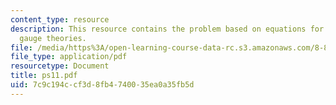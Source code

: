 ```yaml
---
content_type: resource
description: This resource contains the problem based on equations for supersymmetric
  gauge theories.
file: /media/https%3A/open-learning-course-data-rc.s3.amazonaws.com/8-871-selected-topics-in-theoretical-particle-physics-branes-and-gauge-theory-dynamics-fall-2004/7c9c194ccf3d8fb4740035ea0a35fb5d_ps11.pdf
file_type: application/pdf
resourcetype: Document
title: ps11.pdf
uid: 7c9c194c-cf3d-8fb4-7400-35ea0a35fb5d
---
```

